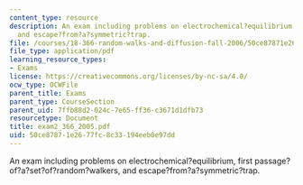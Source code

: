 ```yaml
---
content_type: resource
description: An exam including problems on electrochemical?equilibrium, first passage?of?a?set?of?random?walkers,
  and escape?from?a?symmetric?trap.
file: /courses/18-366-random-walks-and-diffusion-fall-2006/50ce87871e2677fc8c33194eeb0e97dd_exam2_366_2005.pdf
file_type: application/pdf
learning_resource_types:
- Exams
license: https://creativecommons.org/licenses/by-nc-sa/4.0/
ocw_type: OCWFile
parent_title: Exams
parent_type: CourseSection
parent_uid: 7ffb88d2-024c-7e65-ff36-c3671d1dfb73
resourcetype: Document
title: exam2_366_2005.pdf
uid: 50ce8787-1e26-77fc-8c33-194eeb0e97dd
---
```

An exam including problems on electrochemical?equilibrium, first passage?of?a?set?of?random?walkers, and escape?from?a?symmetric?trap.